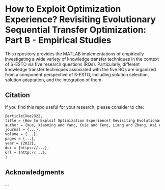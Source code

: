 # How to Exploit Optimization Experience? Revisiting Evolutionary Sequential Transfer Optimization: Part B - Empirical Studies

This repository provides the MATLAB implementations of empirically investigating a wide variety of knowledge transfer techniques in the context of S-ESTO via five research questions (RQs). Particularly, different knowledge transfer techniques associated with the five RQs are organized from a component perspective of S-ESTO, including solution selection, solution adaptation, and the integration of them. 

## Citation

If you find this repo useful for your research, please consider to cite:
```latex
@article{Xue2022,
title = {How to Exploit Optimization Experience? Revisiting Evolutionary Sequential Transfer Optimization: Part B - Empirical Studies},
author = {Xue, Xiaoming and Yang, Cuie and Feng, Liang and Zhang, Kai and Song, Linqi and Tan, Kay Chen}
journal = {...},
volume = {...},
pages = {...},
year = {2022},
doi = {https://...},
url = {http://...},
}
```

## Acknowledgments

...

